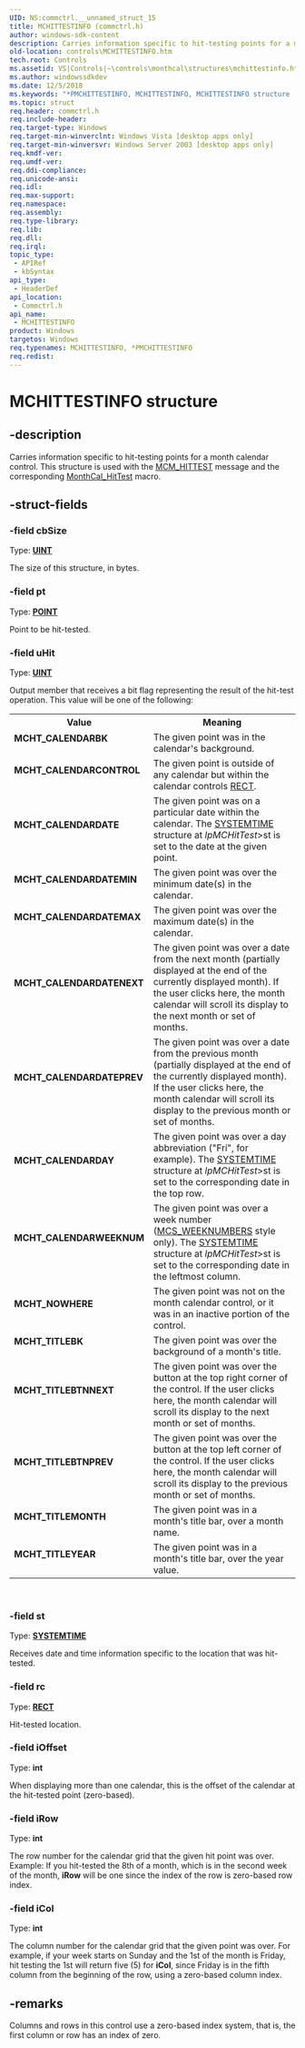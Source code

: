 ```yaml
---
UID: NS:commctrl.__unnamed_struct_15
title: MCHITTESTINFO (commctrl.h)
author: windows-sdk-content
description: Carries information specific to hit-testing points for a month calendar control. This structure is used with the MCM_HITTEST message and the corresponding MonthCal_HitTest macro.
old-location: controls\MCHITTESTINFO.htm
tech.root: Controls
ms.assetid: VS|Controls|~\controls\monthcal\structures\mchittestinfo.htm
ms.author: windowssdkdev
ms.date: 12/5/2018
ms.keywords: "*PMCHITTESTINFO, MCHITTESTINFO, MCHITTESTINFO structure [Windows Controls], MCHT_CALENDARBK, MCHT_CALENDARCONTROL, MCHT_CALENDARDATE, MCHT_CALENDARDATEMAX, MCHT_CALENDARDATEMIN, MCHT_CALENDARDATENEXT, MCHT_CALENDARDATEPREV, MCHT_CALENDARDAY, MCHT_CALENDARWEEKNUM, MCHT_NOWHERE, MCHT_TITLEBK, MCHT_TITLEBTNNEXT, MCHT_TITLEBTNPREV, MCHT_TITLEMONTH, MCHT_TITLEYEAR, PMCHITTESTINFO, PMCHITTESTINFO structure pointer [Windows Controls], _win32_MCHITTESTINFO, _win32_MCHITTESTINFO_cpp, commctrl/MCHITTESTINFO, commctrl/PMCHITTESTINFO, controls.MCHITTESTINFO, controls._win32_MCHITTESTINFO"
ms.topic: struct
req.header: commctrl.h
req.include-header: 
req.target-type: Windows
req.target-min-winverclnt: Windows Vista [desktop apps only]
req.target-min-winversvr: Windows Server 2003 [desktop apps only]
req.kmdf-ver: 
req.umdf-ver: 
req.ddi-compliance: 
req.unicode-ansi: 
req.idl: 
req.max-support: 
req.namespace: 
req.assembly: 
req.type-library: 
req.lib: 
req.dll: 
req.irql: 
topic_type:
 - APIRef
 - kbSyntax
api_type:
 - HeaderDef
api_location:
 - Commctrl.h
api_name:
 - MCHITTESTINFO
product: Windows
targetos: Windows
req.typenames: MCHITTESTINFO, *PMCHITTESTINFO
req.redist: 
---
```


# MCHITTESTINFO structure


## -description


Carries information specific to hit-testing points for a month calendar control. This structure is used with the <a href="https://msdn.microsoft.com/en-us/library/Bb760991(v=VS.85).aspx">MCM_HITTEST</a> message and the corresponding <a href="https://msdn.microsoft.com/en-us/library/Bb774710(v=VS.85).aspx">MonthCal_HitTest</a> macro. 


## -struct-fields




### -field cbSize

Type: <b><a href="https://msdn.microsoft.com/4553cafc-450e-4493-a4d4-cb6e2f274d46">UINT</a></b>

The size of this structure, in bytes. 


### -field pt

Type: <b><a href="https://msdn.microsoft.com/ecb0f0e1-90c2-48ab-a069-552262b49c7c">POINT</a></b>

Point to be hit-tested. 


### -field uHit

Type: <b><a href="https://msdn.microsoft.com/4553cafc-450e-4493-a4d4-cb6e2f274d46">UINT</a></b>

Output member that receives a bit flag representing the result of the hit-test operation. This value will be one of the following: 

<table>
<tr>
<th>Value</th>
<th>Meaning</th>
</tr>
<tr>
<td width="40%"><a id="MCHT_CALENDARBK"></a><a id="mcht_calendarbk"></a><dl>
<dt><b>MCHT_CALENDARBK</b></dt>
</dl>
</td>
<td width="60%">
The given point was in the calendar's background.

</td>
</tr>
<tr>
<td width="40%"><a id="MCHT_CALENDARCONTROL"></a><a id="mcht_calendarcontrol"></a><dl>
<dt><b>MCHT_CALENDARCONTROL</b></dt>
</dl>
</td>
<td width="60%">
The given point is outside of any calendar but within the calendar controls <a href="https://msdn.microsoft.com/9439cb6c-f2f7-4c27-b1d7-8ddf16d81fe8">RECT</a>.

</td>
</tr>
<tr>
<td width="40%"><a id="MCHT_CALENDARDATE"></a><a id="mcht_calendardate"></a><dl>
<dt><b>MCHT_CALENDARDATE</b></dt>
</dl>
</td>
<td width="60%">
The given point was on a particular date within the calendar. The <a href="https://msdn.microsoft.com/f77cdf86-0f97-4a89-b565-95b46fa7d65b">SYSTEMTIME</a> structure at <i>lpMCHitTest</i>&gt;st is set to the date at the given point.

</td>
</tr>
<tr>
<td width="40%"><a id="MCHT_CALENDARDATEMIN"></a><a id="mcht_calendardatemin"></a><dl>
<dt><b>MCHT_CALENDARDATEMIN</b></dt>
</dl>
</td>
<td width="60%">
The given point was over the minimum date(s) in the calendar.

</td>
</tr>
<tr>
<td width="40%"><a id="MCHT_CALENDARDATEMAX"></a><a id="mcht_calendardatemax"></a><dl>
<dt><b>MCHT_CALENDARDATEMAX</b></dt>
</dl>
</td>
<td width="60%">
 The given point was over the maximum date(s) in the calendar.

</td>
</tr>
<tr>
<td width="40%"><a id="MCHT_CALENDARDATENEXT"></a><a id="mcht_calendardatenext"></a><dl>
<dt><b>MCHT_CALENDARDATENEXT</b></dt>
</dl>
</td>
<td width="60%">
The given point was over a date from the next month (partially displayed at the end of the currently displayed month). If the user clicks here, the month calendar will scroll its display to the next month or set of months.

</td>
</tr>
<tr>
<td width="40%"><a id="MCHT_CALENDARDATEPREV"></a><a id="mcht_calendardateprev"></a><dl>
<dt><b>MCHT_CALENDARDATEPREV</b></dt>
</dl>
</td>
<td width="60%">
The given point was over a date from the previous month (partially displayed at the end of the currently displayed month). If the user clicks here, the month calendar will scroll its display to the previous month or set of months.

</td>
</tr>
<tr>
<td width="40%"><a id="MCHT_CALENDARDAY"></a><a id="mcht_calendarday"></a><dl>
<dt><b>MCHT_CALENDARDAY</b></dt>
</dl>
</td>
<td width="60%">
The given point was over a day abbreviation ("Fri", for example). The <a href="https://msdn.microsoft.com/f77cdf86-0f97-4a89-b565-95b46fa7d65b">SYSTEMTIME</a> structure at 
						<i>lpMCHitTest</i>&gt;st is set to the corresponding date in the top row.

</td>
</tr>
<tr>
<td width="40%"><a id="MCHT_CALENDARWEEKNUM"></a><a id="mcht_calendarweeknum"></a><dl>
<dt><b>MCHT_CALENDARWEEKNUM</b></dt>
</dl>
</td>
<td width="60%">
The given point was over a week number (<a href="https://msdn.microsoft.com/en-us/library/Bb760919(v=VS.85).aspx">MCS_WEEKNUMBERS</a> style only). The <a href="https://msdn.microsoft.com/f77cdf86-0f97-4a89-b565-95b46fa7d65b">SYSTEMTIME</a> structure at 
						<i>lpMCHitTest</i>&gt;st is set to the corresponding date in the leftmost column.

</td>
</tr>
<tr>
<td width="40%"><a id="MCHT_NOWHERE"></a><a id="mcht_nowhere"></a><dl>
<dt><b>MCHT_NOWHERE</b></dt>
</dl>
</td>
<td width="60%">
The given point was not on the month calendar control, or it was in an inactive portion of the control.

</td>
</tr>
<tr>
<td width="40%"><a id="MCHT_TITLEBK"></a><a id="mcht_titlebk"></a><dl>
<dt><b>MCHT_TITLEBK</b></dt>
</dl>
</td>
<td width="60%">
The given point was over the background of a month's title.

</td>
</tr>
<tr>
<td width="40%"><a id="MCHT_TITLEBTNNEXT"></a><a id="mcht_titlebtnnext"></a><dl>
<dt><b>MCHT_TITLEBTNNEXT</b></dt>
</dl>
</td>
<td width="60%">
The given point was over the button at the top right corner of the control. If the user clicks here, the month calendar will scroll its display to the next month or set of months.

</td>
</tr>
<tr>
<td width="40%"><a id="MCHT_TITLEBTNPREV"></a><a id="mcht_titlebtnprev"></a><dl>
<dt><b>MCHT_TITLEBTNPREV</b></dt>
</dl>
</td>
<td width="60%">
The given point was over the button at the top left corner of the control. If the user clicks here, the month calendar will scroll its display to the previous month or set of months.

</td>
</tr>
<tr>
<td width="40%"><a id="MCHT_TITLEMONTH"></a><a id="mcht_titlemonth"></a><dl>
<dt><b>MCHT_TITLEMONTH</b></dt>
</dl>
</td>
<td width="60%">
The given point was in a month's title bar, over a month name.

</td>
</tr>
<tr>
<td width="40%"><a id="MCHT_TITLEYEAR"></a><a id="mcht_titleyear"></a><dl>
<dt><b>MCHT_TITLEYEAR</b></dt>
</dl>
</td>
<td width="60%">
The given point was in a month's title bar, over the year value.

</td>
</tr>
</table>
 


### -field st

Type: <b><a href="https://msdn.microsoft.com/f77cdf86-0f97-4a89-b565-95b46fa7d65b">SYSTEMTIME</a></b>

Receives date and time information specific to the location that was hit-tested. 


### -field rc

Type: <b><a href="https://msdn.microsoft.com/9439cb6c-f2f7-4c27-b1d7-8ddf16d81fe8">RECT</a></b>

Hit-tested location.


### -field iOffset

Type: <b>int</b>

When displaying more than one calendar, this is the offset of the calendar at the hit-tested point (zero-based).


### -field iRow

Type: <b>int</b>

The row number for the calendar grid that the given hit point was over.  Example: If you hit-tested the 8th of a month, which is in the second week of the month, <b>iRow</b> will be one since the index of the row is zero-based row index.


### -field iCol

Type: <b>int</b>

The column number for the calendar grid that the given point was over. For example, if your week starts on Sunday and the 1st of the month is Friday, hit testing the 1st will return five (5) for <b>iCol</b>, since Friday is in the fifth column from the beginning of the row, using a zero-based column index.


## -remarks



Columns and rows in this control use a zero-based index system, that is, the first column or row has an index of zero.




